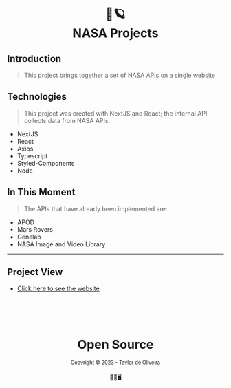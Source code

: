 <h1 align="center">
🌌🪐<br> NASA Projects
</h1>

## Introduction
> This project brings together a set of NASA APIs on a single website

## Technologies
> This project was created with NextJS and React; the internal API collects data from NASA APIs.
- NextJS
- React
- Axios
- Typescript
- Styled-Components
- Node

## In This Moment
> The APIs that have already been implemented are:
- APOD
- Mars Rovers
- Genelab
- NASA Image and Video Library

---

## Project View
- [Click here to see the website](https://nasa-projects.vercel.app/)

<div align="center">
  <br/>
  <br/>
  <br/>
    <div>
      <h1>Open Source</h1>
      <sub>Copyright © 2023 - <a href="https://github.com/taylor-2t9">Taylor de Oliveira</sub></a>
    </div>
    <br/>
    👨‍💻🖥️
  </div>

